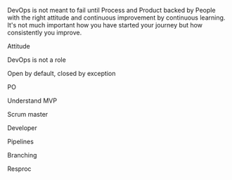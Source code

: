 DevOps is not meant to fail until Process and Product backed by People with the right attitude and continuous improvement by continuous learning.
It's not much important how you have started your journey but how consistently you improve.


Attitude

DevOps is not a role

Open by default, closed by exception 

PO 

Understand MVP

Scrum master

Developer

Pipelines

Branching

Resproc


